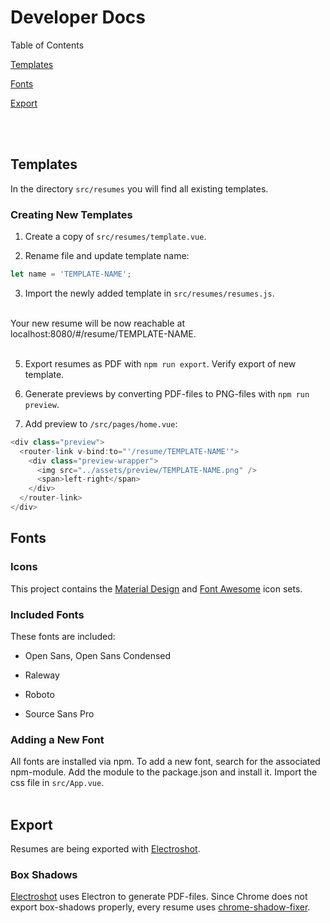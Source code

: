 # Developer Docs

Table of Contents

[Templates](#templates)

[Fonts](#fonts)

[Export](#export)

<br><br>

## Templates

In the directory `src/resumes` you will find all existing templates.


### Creating New Templates

1. Create a copy of `src/resumes/template.vue`.

2. Rename file and update template name:
```javascript
let name = 'TEMPLATE-NAME';
```

3. Import the newly added template in `src/resumes/resumes.js`.

<br>
Your new resume will be now reachable at localhost:8080/#/resume/TEMPLATE-NAME.
<br>
<br>

5. Export resumes as PDF with `npm run export`. Verify export of new template.

4. Generate previews by converting PDF-files to PNG-files with `npm run preview`.

5. Add preview to `/src/pages/home.vue`:
```javascript
<div class="preview">
  <router-link v-bind:to="'/resume/TEMPLATE-NAME'">
    <div class="preview-wrapper">
      <img src="../assets/preview/TEMPLATE-NAME.png" />
      <span>left-right</span>
    </div>
  </router-link>
</div>
```

## Fonts

### Icons

This project contains the [Material Design](https://github.com/google/material-design-icons) and [Font Awesome](https://github.com/FortAwesome/Font-Awesome) icon sets.

### Included Fonts

These fonts are included:

- Open Sans, Open Sans Condensed

- Raleway

- Roboto

- Source Sans Pro


### Adding a New Font

All fonts are installed via npm. To add a new font, search for the associated npm-module. Add the module to the package.json and install it. Import the css file in `src/App.vue`.
<br>
<br>


## Export

Resumes are being exported with [Electroshot](https://github.com/mixu/electroshot).

### Box Shadows

[Electroshot](https://github.com/mixu/electroshot) uses Electron to generate PDF-files. Since Chrome does not export box-shadows properly, every resume uses [chrome-shadow-fixer](https://github.com/salomonelli/chrome-shadow-fixer).

